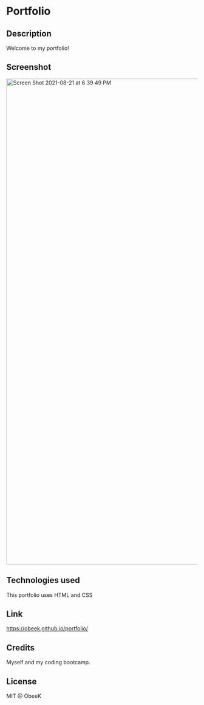# Portfolio

## Description
Welcome to my portfolio!

## Screenshot
<img width="1280" alt="Screen Shot 2021-08-21 at 6 39 49 PM" src="https://user-images.githubusercontent.com/86803279/130337464-9e11012b-90cc-49db-9eeb-3f6bd407c6b8.png">


## Technologies used
This portfolio uses HTML and CSS

## Link
https://obeek.github.io/portfolio/

## Credits
Myself and my coding bootcamp.

## License
MIT @ ObeeK

